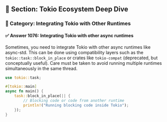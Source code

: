 ## 📘 Section: Tokio Ecosystem Deep Dive  
### 🔹 Category: Integrating Tokio with Other Runtimes  
#### ✅ Answer 1076: Integrating Tokio with other async runtimes

Sometimes, you need to integrate Tokio with other async runtimes like async-std. This can be done using compatibility layers such as the `tokio::task::block_in_place` or crates like `tokio-compat` (deprecated, but conceptually useful). Care must be taken to avoid running multiple runtimes simultaneously in the same thread.

```rust
use tokio::task;

#[tokio::main]
async fn main() {
    task::block_in_place(|| {
        // Blocking code or code from another runtime
        println!("Running blocking code inside Tokio");
    });
}
```
